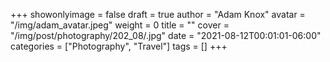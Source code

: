 +++
showonlyimage = false
draft = true
author = "Adam Knox"
avatar = "/img/adam_avatar.jpeg"
weight = 0
title = ""
cover = "/img/post/photography/202_08/.jpg"
date = "2021-08-12T00:01:01-06:00"
categories = ["Photography", "Travel"]
tags = []
+++
<!--more-->
